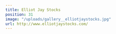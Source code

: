 ```yaml
---
title: Elliot Jay Stocks
position: 31
image: "/uploads/gallery__elliotjaystocks.jpg"
url: http://www.elliotjaystocks.com/
---
```


